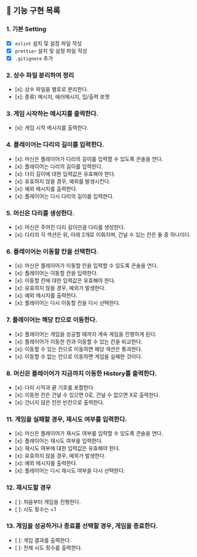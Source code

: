 ## 📌 기능 구현 목록

### 1. 기본 Setting

- [x] `eslint` 설치 및 설정 파일 작성
- [x] `prettier` 설치 및 설정 파일 작성
- [x] `.gitignore` 추가

### 2. 상수 파일 분리하여 정리

- [x]: 상수 파일을 별로로 분리한다.
- [x]: 종류) 메시지, 에러메시지, 입/출력 포멧

### 3. 게임 시작하는 메시지를 출력한다.

- [x]: 게임 시작 메시지를 출력한다.

### 4. 플레이어는 다리의 길이를 입력한다.

- [x]: 머신은 플레이어가 다리의 길이를 입력할 수 있도록 콘솔을 연다.
- [x]: 플레이어는 다리의 길이를 입력한다.
- [x]: 다리 길이에 대한 입력값은 유효해야 한다.
- [x]: 유효하지 않을 경우, 예외를 발생시킨다.
- [x]: 예외 메시지를 출력한다.
- [x]: 플레이어는 다시 다리의 길이를 입력한다.

### 5. 머신은 다리를 생성한다.

- [x]: 머신은 주어진 다리 길이만큼 다리를 생성한다.
- [x]: 다리의 각 섹션은 위, 아래 2개로 이뤄지며, 건널 수 있는
  칸은 둘 중 하나이다.

### 6. 플레이어는 이동할 칸을 선택한다.

- [x]: 머신은 플레이어가 이동할 칸을 입력할 수 있도록 콘솔을 연다.
- [x]: 플레이어는 이동할 칸을 입력한다.
- [x]: 이동할 칸에 대한 입력값은 유효해야 한다.
- [x]: 유효하지 않을 경우, 예외가 발생한다.
- [x]: 예외 메시지를 출력한다.
- [x]: 플레이어는 다시 이동할 칸을 다시 선택한다.

### 7. 플레이어는 해당 칸으로 이동한다.

- [x]: 플레이어는 게임을 성공할 때까지 계속 게임을 진행하게 된다.
- [x]: 플레이어가 이동한 칸과 이동할 수 있는 칸을 비교한다.
- [x]: 이동할 수 있는 칸으로 이동하면 해당 섹션은 통과한다.
- [x]: 이동할 수 없는 칸으로 이동하면 게임을 실패한 것이다.

### 8. 머신은 플레이어가 지금까지 이동한 History를 출력한다.

- [x]: 다리 시작과 끝 기호를 포함한다.
- [x]: 이동한 칸은 건널 수 있으면 0로, 건널 수 없으면 X로 출력한다.
- [x]: 건너지 않은 칸은 빈칸으로 출력한다.

### 11. 게임을 실패할 경우, 재시도 여부를 입력한다.

- [x]: 머신은 플레이어가 재시도 여부를 입력할 수 있도록 콘솔을 연다.
- [x]: 플레이어는 재시도 여부을 입력한다.
- [x]: 재시도 여부에 대한 입력값은 유효해야 한다.
- [x]: 유효하지 않을 경우, 예외가 발생한다.
- [x]: 예외 메시지를 출력한다.
- [x]: 플레이어는 다시 재시도 여부을 다시 선택한다.

### 12. 재시도할 경우

- [ ]: 처음부터 게임을 진행한다.
- [ ]: 시도 횟수는 +1

### 13. 게임을 성공하거나 종료를 선택할 경우, 게임을 종료한다.

- [ ]: 게임 결과를 출력한다.
- [ ]: 전체 시도 횟수를 출력한다.
